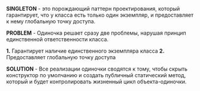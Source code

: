 __SINGLETON__ - это порождающий паттерн проектирования, 
который гарантирует, что у класса есть только один экземпляр, 
и предоставляет к нему глобальную точку доступа.

__PROBLEM__ - Одиночка решает сразу две проблемы, нарушая принцип единственной ответственности класса.
              
__1.__ Гарантирует наличие единственного экземпляра класса
__2.__ Предоставляет глобальную точку доступа
              
__SOLUTION__ - Все реализации одиночки сводятся к тому, чтобы скрыть конструктор по умолчанию и создать 
публичный статический метод, который и будет контролировать жизненный цикл объекта-одиночки.